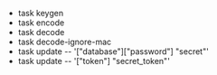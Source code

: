 - task keygen
- task encode
- task decode
- task decode-ignore-mac
- task update -- '["database"]["password"] "secret"'
- task update -- '["token"] "secret_token"'
